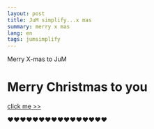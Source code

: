 ```yaml
---
layout: post
title: JuM simplify...x mas
summary: merry x mas
lang: en
tags: jumsimplify
---
```


<div class="message">
Merry X-mas to JuM
</div>

# Merry Christmas to you
[click me >>](jumiverse.mp4)

:heart::heart::heart::heart::heart::heart::heart::heart::heart::heart::heart::heart::heart::heart::heart::heart: